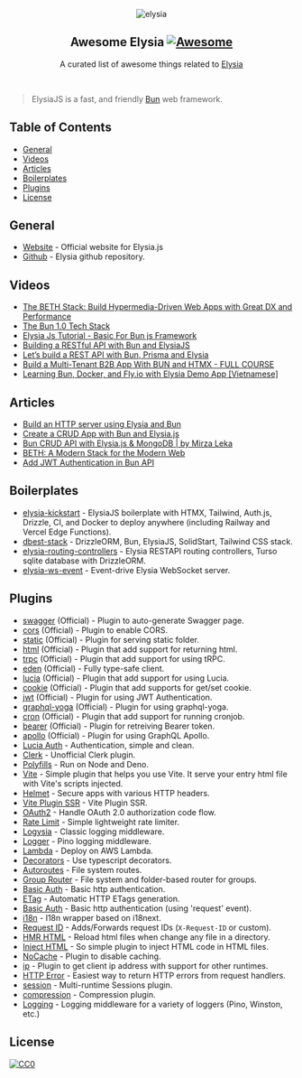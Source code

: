 <p align="center">
  <img src="elysia.png" alt="elysia" />
</p>
<h2 align="center">Awesome Elysia <a href='https://github.com/sindresorhus/awesome'>
<img src='https://cdn.rawgit.com/sindresorhus/awesome/d7305f38d29fed78fa85652e3a63e154dd8e8829/media/badge.svg' alt='Awesome'>
</a></h2>
<p align='center'>
A curated list of awesome things related to <a href='https://github.com/elysiajs/elysia'>Elysia</a> 
</a>
</p>
<br>

> ElysiaJS is a fast, and friendly [Bun](https://bun.sh) web framework.

## Table of Contents
- [General](#general)
- [Videos](#videos)
- [Articles](#articles)
- [Boilerplates](#boilerplates)
- [Plugins](#plugins)
- [License](#license)

## General
- [Website](https://elysiajs.com) - Official website for Elysia.js
- [Github](https://github.com/elysiajs/elysia) - Elysia github repository.

## Videos
- [The BETH Stack: Build Hypermedia-Driven Web Apps with Great DX and Performance](https://www.youtube.com/watch?v=cpzowDDJj24&t=142s)
- [The Bun 1.0 Tech Stack](https://www.youtube.com/watch?v=aDYYn9R-JyE)
- [Elysia Js Tutorial - Basic For Bun js Framework](https://www.youtube.com/watch?v=QUoGZ5dHt3o)
- [Building a RESTful API with Bun and ElysiaJS](https://www.youtube.com/watch?v=v_N97wwuvPw)
- [Let’s build a REST API with Bun, Prisma and Elysia](https://www.youtube.com/watch?v=cpOKHEX9pxY)
- [Build a Multi-Tenant B2B App With BUN and HTMX - FULL COURSE](https://www.youtube.com/watch?v=NZpPMlSAez0)
- [Learning Bun, Docker, and Fly.io with Elysia Demo App [Vietnamese]](https://www.youtube.com/watch?v=kTekCcMlleU)

## Articles
- [Build an HTTP server using Elysia and Bun](https://bun.sh/guides/ecosystem/elysia)
- [Create a CRUD App with Bun and Elysia.js](https://dev.to/gaurishhs/create-a-crud-app-with-bun-and-elysiajs-gjn)
- [Bun CRUD API with Elysia.js & MongoDB | by Mirza Leka](https://medium.com/@mirzaleka/bun-crud-api-with-elysia-js-mongodb-10e73d484723)
- [BETH: A Modern Stack for the Modern Web](https://blog.stackademic.com/beth-a-modern-stack-for-the-modern-web-1b3f3effb537)
- [Add JWT Authentication in Bun API](https://dev.to/harshmangalam/add-jwt-authentication-in-bun-api-488d)

## Boilerplates
- [elysia-kickstart](https://github.com/syhner/elysia-kickstart) - ElysiaJS boilerplate with HTMX, Tailwind, Auth.js, Drizzle, CI, and Docker to deploy anywhere (including Railway and Vercel Edge Functions).
- [dbest-stack](https://github.com/itsyoboieltr/dbest-stack) - DrizzleORM, Bun, ElysiaJS, SolidStart, Tailwind CSS stack.
- [elysia-routing-controllers](https://github.com/OthmanAmoudi/Elysia-routing-controllers) - Elysia RESTAPI routing controllers, Turso sqlite database with DrizzleORM.
- [elysia-ws-event](https://github.com/Kiyo5hi/elysia-ws-event) - Event-drive Elysia WebSocket server.

## Plugins

- [swagger](https://github.com/elysiajs/elysia-swagger) (Official) - Plugin to auto-generate Swagger page.
- [cors](https://github.com/elysiajs/elysia-cors) (Official) - Plugin to enable CORS.
- [static](https://github.com/elysiajs/elysia-static) (Official) - Plugin for serving static folder.
- [html](https://github.com/elysiajs/elysia-html) (Official) - Plugin that add support for returning html.
- [trpc](https://github.com/elysiajs/elysia-trpc) (Official) - Plugin that add support for using tRPC.
- [eden](https://github.com/elysiajs/eden) (Official) - Fully type-safe client.
- [lucia](https://github.com/elysiajs/elysia-lucia) (Official) - Plugin that add support for using Lucia.
- [cookie](https://github.com/elysiajs/elysia-cookie) (Official) - Plugin that add supports for get/set cookie.
- [jwt](https://github.com/elysiajs/elysia-jwt) (Official) - Plugin for using JWT Authentication.
- [graphql-yoga](https://github.com/elysiajs/elysia-graphql-yoga) (Official) - Plugin for using graphql-yoga.
- [cron](https://github.com/elysiajs/elysia-cron) (Official) - Plugin that add support for running cronjob.
- [bearer](https://github.com/elysiajs/elysia-bearer) (Official) - Plugin for retreiving Bearer token.
- [apollo](https://github.com/elysiajs/elysia-apollo) (Official) - Plugin for using GraphQL Apollo.
- [Lucia Auth](https://github.com/pilcrowOnPaper/lucia) - Authentication, simple and clean.
- [Clerk](https://github.com/wobsoriano/elysia-clerk) - Unofficial Clerk plugin.
- [Polyfills](https://github.com/bogeychan/elysia-polyfills) - Run on Node and Deno.
- [Vite](https://github.com/timnghg/elysia-vite) - Simple plugin that helps you use Vite. It serve your entry html file with Vite's scripts injected.
- [Helmet](https://github.com/DevTobias/elysia-helmet) - Secure apps with various HTTP headers.
- [Vite Plugin SSR](https://github.com/timnghg/elysia-vite-plugin-ssr) - Vite Plugin SSR.
- [OAuth2](https://github.com/bogeychan/elysia-oauth2) - Handle OAuth 2.0 authorization code flow.
- [Rate Limit](https://github.com/rayriffy/elysia-rate-limit) - Simple lightweight rate limiter.
- [Logysia](https://github.com/tristanisham/logysia) - Classic logging middleware.
- [Logger](https://github.com/bogeychan/elysia-logger) - Pino logging middleware.
- [Lambda](https://github.com/TotalTechGeek/elysia-lambda) - Deploy on AWS Lambda.
- [Decorators](https://github.com/gaurishhs/elysia-decorators) - Use typescript decorators.
- [Autoroutes](https://github.com/wobsoriano/elysia-autoroutes) - File system routes.
- [Group Router](https://github.com/itsyoboieltr/elysia-group-router) - File system and folder-based router for groups.
- [Basic Auth](https://github.com/itsyoboieltr/elysia-basic-auth) - Basic http authentication.
- [ETag](https://github.com/bogeychan/elysia-etag) - Automatic HTTP ETags generation.
- [Basic Auth](https://github.com/eelkevdbos/elysia-basic-auth) - Basic http authentication (using 'request' event).
- [i18n](https://github.com/eelkevdbos/elysia-i18next) - I18n wrapper based on i18next.
- [Request ID](https://github.com/gtramontina/elysia-requestid) - Adds/Forwards request IDs (`X-Request-ID` or custom).
- [HMR HTML](https://github.com/gtrabanco/elysia-hmr-html) - Reload html files when change any file in a directory.
- [Inject HTML](https://github.com/gtrabanco/elysia-inject-html) - So simple plugin to inject HTML code in HTML files.
- [NoCache](https://github.com/gaurishhs/elysia-nocache) - Plugin to disable caching.
- [ip](https://github.com/gaurishhs/elysia-ip) - Plugin to get client ip address with support for other runtimes.
- [HTTP Error](https://github.com/yfrans/elysia-http-error) - Easiest way to return HTTP errors from request handlers.
- [session](https://github.com/gaurishhs/elysia-session) - Multi-runtime Sessions plugin.
- [compression](https://github.com/gusb3ll/elysia-compression) - Compression plugin.
- [Logging](https://github.com/otherguy/elysia-logging) - Logging middleware for a variety of loggers (Pino, Winston, etc.)

## License

[![CC0](http://mirrors.creativecommons.org/presskit/buttons/88x31/svg/cc-zero.svg)](https://creativecommons.org/publicdomain/zero/1.0/)
